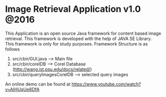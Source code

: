 # Image Retrieval Application v1.0 @2016

This Application is an open source Java framework for content based image retrieval. This framework is
developed with the help of JAVA SE Library. This framework is only for study purposes. Framework Structure is as follows

1. src/cbir/GUI.java --> Main file
2. src/cbir/corelDB  --> Corel Database (http://wang.ist.psu.edu/docs/related/)
3. src/cbir/queryImagesCorelDB --> selected query images
   
An online demo can be found at https://www.youtube.com/watch?v=AIHUqUe8DfA 
